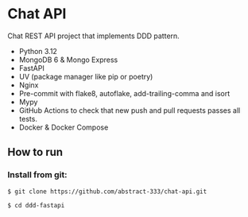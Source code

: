 # Chat API

Chat REST API project that implements DDD pattern.

* Python 3.12
* MongoDB 6 & Mongo Express
* FastAPI
* UV (package manager like pip or poetry)
* Nginx
* Pre-commit with flake8, autoflake, add-trailing-comma and isort
* Mypy
* GitHub Actions to check that new push and pull requests passes all tests.
* Docker & Docker Compose

## How to run

### Install from git:

```shell
$ git clone https://github.com/abstract-333/chat-api.git

$ cd ddd-fastapi
```
